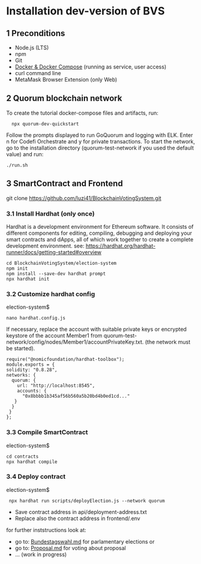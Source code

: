 # Installation dev-version of BVS 
## 1 Preconditions
- Node.js (LTS)
- npm
- Git
- [Docker & Docker Compose](https://docker.com) (running as service, user access)
- curl command line
- MetaMask Browser Extension (only Web)

## 2 Quorum blockchain network

To create the tutorial docker-compose files and artifacts, run:
  
      npx quorum-dev-quickstart
  
Follow the prompts displayed to run GoQuorum and logging with ELK. Enter n for Codefi Orchestrate and y for private transactions.
To start the network, go to the installation directory (quorum-test-network if you used the default value) and run:

    ./run.sh
    
## 3 SmartContract and Frontend

git clone https://github.com/luzi41/BlockchainVotingSystem.git

### 3.1 Install Hardhat (only once)

Hardhat is a development environment for Ethereum software. It consists of different components for editing, compiling, debugging and deploying your smart contracts and dApps, all of which work together to create a complete development environment. see: https://hardhat.org/hardhat-runner/docs/getting-started#overview

    cd BlockchainVotingSystem/election-system
    npm init 
    npm install --save-dev hardhat prompt
    npx hardhat init 

### 3.2 Customize hardhat config

election-system$ 

    nano hardhat.config.js
    
If necessary, replace the account with suitable private keys or encrypted keystore of the account 
Member1 from quorum-test-network/config/nodes/Member1/accountPrivateKey.txt. (the network must be started).

    require("@nomicfoundation/hardhat-toolbox");
    module.exports = {
    solidity: "0.8.28",
    networks: {
      quorum: {
        url: "http://localhost:8545",
        accounts: {
          "0x8bbbb1b345af56b560a5b20bd4b0ed1cd..."
       }
      }
     }
    };
### 3.3 Compile SmartContract

election-system$

    cd contracts
    npx hardhat compile

### 3.4 Deploy contract

election-system$

     npx hardhat run scripts/deployElection.js --network quorum 

- Save contract address in api/deployment-address.txt
- Replace also the contract address in frontend/.env

for further inststructions look at:
 
- go to: [Bundestagswahl.md](./Bundestagswahl.md) for parlamentary elections or
- go to: [Proposal.md](./Proposal.md) for voting about proposal
- ... (work in progress)